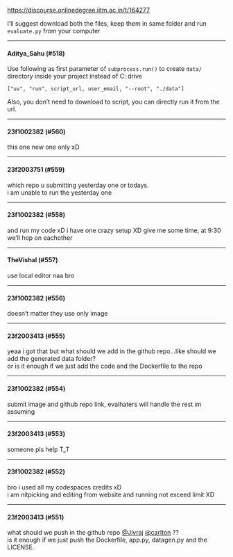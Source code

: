 https://discourse.onlinedegree.iitm.ac.in/t/164277

I’ll suggest download both the files, keep them in same folder and run <code>evaluate.py</code> from your computer</p><hr>

<h4>Aditya_Sahu (#518)</h4>
<p>Use following as first parameter of <code>subprocess.run()</code> to create <code>data/</code> directory inside your project instead of C: drive</p>
<pre data-code-wrap="python"><code class="lang-python">["uv", "run", script_url, user_email, "--root", "./data"]
</code></pre>
<p>Also, you don’t need to download to script, you can directly run it from the url.</p><hr>

<h4>23f1002382 (#560)</h4>
<p>this one new one only xD</p><hr>

<h4>23f2003751 (#559)</h4>
<p>which repo u submitting yesterday one or todays.<br/>
i am unable to run the yesterday one</p><hr>

<h4>23f1002382 (#558)</h4>
<p>and run my code xD i have one crazy setup XD give me some time, at 9:30 we’ll hop on eachother</p><hr>

<h4>TheVishal (#557)</h4>
<p>use local editor naa bro</p><hr>

<h4>23f1002382 (#556)</h4>
<p>doesn’t matter they use only image</p><hr>

<h4>23f2003413 (#555)</h4>
<p>yeaa i got that but what should we add in the github repo…like should we add the generated data folder?<br/>
or is it enough if we just add the code and the Dockerfile to the repo</p><hr>

<h4>23f1002382 (#554)</h4>
<p>submit image and github  repo link, evalhaters will handle the rest im assuming</p><hr>

<h4>23f2003413 (#553)</h4>
<p>someone pls help T_T</p><hr>

<h4>23f1002382 (#552)</h4>
<p>bro i used all my codespaces credits xD<br/>
i am nitpicking and editing from website and running not exceed limit XD</p><hr>

<h4>23f2003413 (#551)</h4>
<p>what should we push in the github repo <a class="mention" href="/u/jivraj">@Jivraj</a> <a class="mention" href="/u/carlton">@carlton</a> ??<br/>
is it enough if we just push the Dockerfile, app.py, datagen.py and the LICENSE.